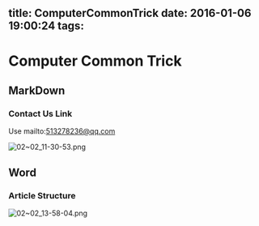 title: ComputerCommonTrick
date: 2016-01-06 19:00:24
tags: 
---
# Computer Common Trick

## MarkDown
### Contact Us Link
Use mailto:513278236@qq.com
<!--more-->
![02~02_11-30-53.png](http://7xpvdr.com1.z0.glb.clouddn.com/02~02_11-30-53.png)


## Word
### Article Structure
![02~02_13-58-04.png](http://7xpvdr.com1.z0.glb.clouddn.com/02~02_13-58-04.png)

